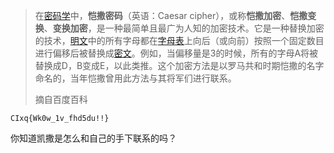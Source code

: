 > 在[密码学](https://baike.baidu.com/item/密码学?fromModule=lemma_inlink)中，**恺撒密码**（英语：Caesar cipher），或称**恺撒加密**、**恺撒变换**、**变换加密**，是一种最简单且最广为人知的加密技术。它是一种替换加密的技术，[明文](https://baike.baidu.com/item/明文?fromModule=lemma_inlink)中的所有字母都在[字母表](https://baike.baidu.com/item/字母表?fromModule=lemma_inlink)上向后（或向前）按照一个固定数目进行偏移后被替换成[密文](https://baike.baidu.com/item/密文?fromModule=lemma_inlink)。例如，当偏移量是3的时候，所有的字母A将被替换成D，B变成E，以此类推。这个加密方法是以罗马共和时期恺撒的名字命名的，当年恺撒曾用此方法与其将军们进行联系。
>
> 摘自百度百科

`CIxq{Wk0w_1v_fhd5du!!}`

你知道凯撒是怎么和自己的手下联系的吗？